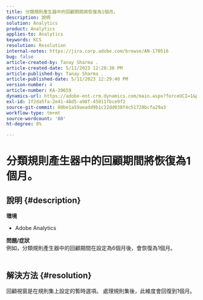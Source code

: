 ```yaml
---
title: 分類規則產生器中的回顧期間將恢復為1個月。
description: 說明
solution: Analytics
product: Analytics
applies-to: Analytics
keywords: KCS
resolution: Resolution
internal-notes: https://jira.corp.adobe.com/browse/AN-170516
bug: false
article-created-by: Tanay Sharma .
article-created-date: 5/11/2023 12:28:38 PM
article-published-by: Tanay Sharma .
article-published-date: 5/11/2023 12:29:40 PM
version-number: 4
article-number: KA-20659
dynamics-url: https://adobe-ent.crm.dynamics.com/main.aspx?forceUCI=1&pagetype=entityrecord&etn=knowledgearticle&id=37b76156-f7ef-ed11-8849-6045bd006079
exl-id: 1f2da5fa-2e41-48d5-a98f-45011fbce9f2
source-git-commit: 80be1a59aeadd9b1c22dd038f4c51728bcfa29a3
workflow-type: tm+mt
source-wordcount: '80'
ht-degree: 8%

---
```


# 分類規則產生器中的回顧期間將恢復為1個月。

## 說明 {#description}

<b>環境</b>
- Adobe Analytics

<b>問題/症狀</b><br>例如，分類規則產生器中的回顧期間在設定為6個月後，會恢復為1個月。
<br> 

## 解決方法 {#resolution}


回顧視窗是在規則集上設定的暫時選項。 處理規則集後，此維度會回復到1個月。

